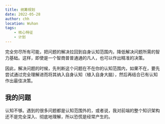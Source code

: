 ```yaml
---
title: 统筹规划
date: 2022-05-28
author: chh
location: Wuhan
tags:
    - 核心特征
    - 计划
---
```


完全穷尽所有可能，把问题的解决拉回到自身认知范围内，降低解决问题所需的智力基础。这样，即使是一个智商普普通通的凡人，也可以作出精准的决策。

因此，解决问题的时候，先判断这个问题在不在你的认知范围内，如果不在，要先尝试通过完全理解进而将其纳入自身认知（植入自身大脑），然后再结合已有认知作出最佳决策。

## 我的问题

认知不够。遇到的很多问题都是认知范围外的，或者说，我对前端的整个知识架构还不是完全深入、彻底地理解，所以恐慌是经常产生的。
